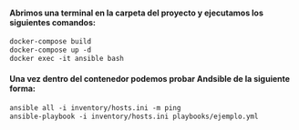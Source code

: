 #### Abrimos una terminal en la carpeta del proyecto y ejecutamos los siguientes comandos:
```markdown
docker-compose build
docker-compose up -d
docker exec -it ansible bash
```

#### Una vez dentro del contenedor podemos probar Andsible de la siguiente forma:
```markdown
ansible all -i inventory/hosts.ini -m ping
ansible-playbook -i inventory/hosts.ini playbooks/ejemplo.yml
```
